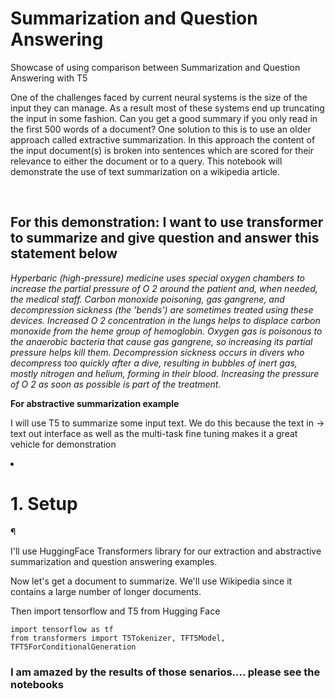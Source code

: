 # Summarization and Question Answering
Showcase of using comparison between Summarization and Question Answering with T5

<p>One of the challenges faced by current neural systems is the size of the input they can manage. As a result most of these systems end up truncating the input in some fashion. Can you get a good summary if you only read in the first 500 words of a document? One solution to this is to use an older approach called extractive summarization. In this approach the content of the input document(s) is broken into sentences which are scored for their relevance to either the document or to a query. This notebook will demonstrate the use of text summarization on a wikipedia article.</p>

<br>

<h2>For this demonstration: I want to use transformer to summarize and give question and answer this statement below</h2>

<i>Hyperbaric (high-pressure) medicine uses special oxygen
chambers to increase the partial pressure of O 2 around the patient and, when needed,
the medical staff. Carbon monoxide poisoning, gas gangrene, and decompression sickness
(the ’bends’) are sometimes treated using these devices. Increased O 2 concentration
in the lungs helps to displace carbon monoxide from the heme group of hemoglobin.
Oxygen gas is poisonous to the anaerobic bacteria that cause gas gangrene, so increasing
its partial pressure helps kill them. Decompression sickness occurs in divers who
decompress too quickly after a dive, resulting in bubbles of inert gas, mostly nitrogen
and helium, forming in their blood. Increasing the pressure of O 2 as soon as possible
is part of the treatment.</i>

**For abstractive summarization example** <p>I will use T5 to summarize some input text. We do this because the text in -> text out interface as well as the multi-task fine tuning makes it a great vehicle for demonstration</p>


<li><h1>1. Setup</h1>¶


I'll use HuggingFace Transformers library for our extraction and abstractive summarization and question answering examples.

Now let's get a document to summarize. We'll use Wikipedia since it contains a large number of longer documents.


Then import tensorflow and T5 from Hugging Face

```
import tensorflow as tf
from transformers import T5Tokenizer, TFT5Model, TFT5ForConditionalGeneration

```

</li>

<h3>I am amazed by the results of those senarios.... please see the notebooks</h3>
